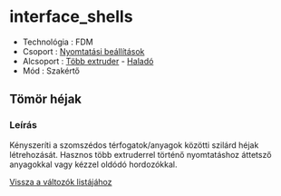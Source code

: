 # interface\_shells

* Technológia : FDM
* Csoport : [Nyomtatási beállítások](../../konfig/print_settings.md)
* Alcsoport : [Több extruder](../../beallitasok/print_settings.md#extrudeuse-multiples) - [Haladó](interface_shells.md)
* Mód : Szakértő

## Tömör héjak

### Leírás

Kényszeríti a szomszédos térfogatok/anyagok közötti szilárd héjak létrehozását. Hasznos több extruderrel történő nyomtatáshoz áttetsző anyagokkal vagy kézzel oldódó hordozókkal.

[Vissza a változók listájához](/)

